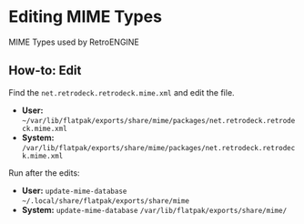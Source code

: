 # Editing MIME Types

MIME Types used by RetroENGINE

## How-to: Edit

Find the `net.retrodeck.retrodeck.mime.xml` and edit the file.

- **User:** `~/var/lib/flatpak/exports/share/mime/packages/net.retrodeck.retrodeck.mime.xml`
- **System:** `/var/lib/flatpak/exports/share/mime/packages/net.retrodeck.retrodeck.mime.xml`

Run after the edits:

- **User:** `update-mime-database` `~/.local/share/flatpak/exports/share/mime`
- **System:** `update-mime-database` `/var/lib/flatpak/exports/share/mime/`
